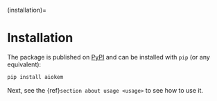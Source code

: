 (installation)=

# Installation

The package is published on [PyPI](https://pypi.org/project/aiokem/) and can be installed with `pip` (or any equivalent):

```bash
pip install aiokem
```

Next, see the {ref}`section about usage <usage>` to see how to use it.
